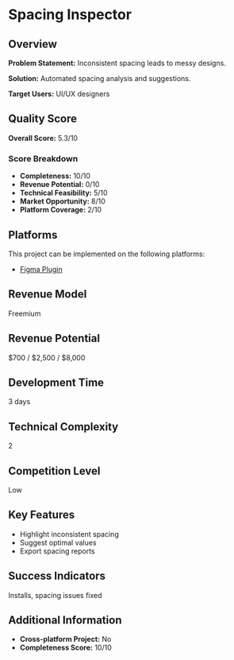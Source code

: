 # Spacing Inspector

## Overview
**Problem Statement:** Inconsistent spacing leads to messy designs.

**Solution:** Automated spacing analysis and suggestions.

**Target Users:** UI/UX designers

## Quality Score
**Overall Score:** 5.3/10

### Score Breakdown
- **Completeness:** 10/10
- **Revenue Potential:** 0/10
- **Technical Feasibility:** 5/10
- **Market Opportunity:** 8/10
- **Platform Coverage:** 2/10

## Platforms
This project can be implemented on the following platforms:
- [Figma Plugin](./platforms/figma-plugin/)

## Revenue Model
Freemium

## Revenue Potential
$700 / $2,500 / $8,000

## Development Time
3 days

## Technical Complexity
2

## Competition Level
Low

## Key Features
- Highlight inconsistent spacing
- Suggest optimal values
- Export spacing reports

## Success Indicators
Installs, spacing issues fixed

## Additional Information
- **Cross-platform Project:** No
- **Completeness Score:** 10/10
